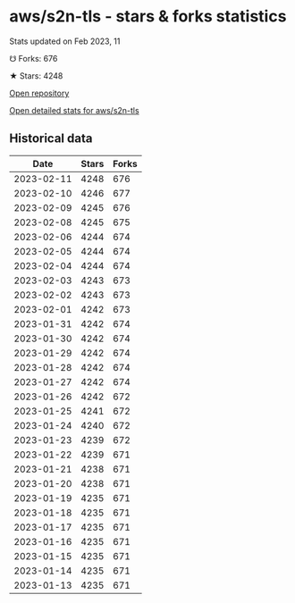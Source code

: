 # aws/s2n-tls - stars & forks statistics

Stats updated on Feb 2023, 11

☋ Forks: 676

★ Stars: 4248

[Open repository](https://github.com/aws/s2n-tls)

[Open detailed stats for aws/s2n-tls](https://reviewgithub.com/rep/aws/s2n-tls)

## Historical data
| Date | Stars | Forks |
|------|-------|-------|
| 2023-02-11 | 4248 | 676 | 
| 2023-02-10 | 4246 | 677 | 
| 2023-02-09 | 4245 | 676 | 
| 2023-02-08 | 4245 | 675 | 
| 2023-02-06 | 4244 | 674 | 
| 2023-02-05 | 4244 | 674 | 
| 2023-02-04 | 4244 | 674 | 
| 2023-02-03 | 4243 | 673 | 
| 2023-02-02 | 4243 | 673 | 
| 2023-02-01 | 4242 | 673 | 
| 2023-01-31 | 4242 | 674 | 
| 2023-01-30 | 4242 | 674 | 
| 2023-01-29 | 4242 | 674 | 
| 2023-01-28 | 4242 | 674 | 
| 2023-01-27 | 4242 | 674 | 
| 2023-01-26 | 4242 | 672 | 
| 2023-01-25 | 4241 | 672 | 
| 2023-01-24 | 4240 | 672 | 
| 2023-01-23 | 4239 | 672 | 
| 2023-01-22 | 4239 | 671 | 
| 2023-01-21 | 4238 | 671 | 
| 2023-01-20 | 4238 | 671 | 
| 2023-01-19 | 4235 | 671 | 
| 2023-01-18 | 4235 | 671 | 
| 2023-01-17 | 4235 | 671 | 
| 2023-01-16 | 4235 | 671 | 
| 2023-01-15 | 4235 | 671 | 
| 2023-01-14 | 4235 | 671 | 
| 2023-01-13 | 4235 | 671 | 

